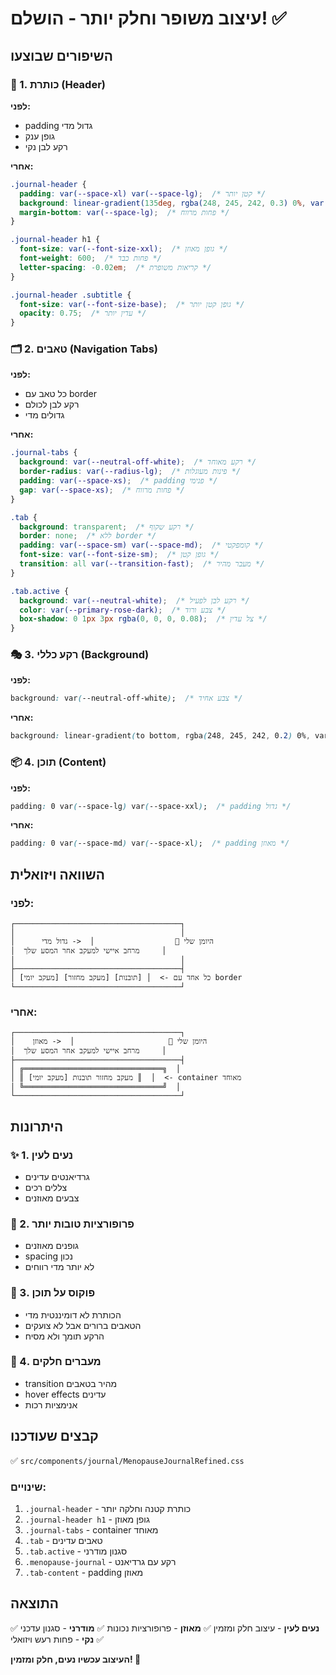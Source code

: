 # עיצוב משופר וחלק יותר - הושלם! ✅

## השיפורים שבוצעו

### 🎨 1. כותרת (Header)
**לפני:**
- padding גדול מדי
- גופן ענק
- רקע לבן נקי

**אחרי:**
```css
.journal-header {
  padding: var(--space-xl) var(--space-lg);  /* קטן יותר */
  background: linear-gradient(135deg, rgba(248, 245, 242, 0.3) 0%, var(--neutral-white) 100%);  /* גרדיאנט עדין */
  margin-bottom: var(--space-lg);  /* פחות מרווח */
}

.journal-header h1 {
  font-size: var(--font-size-xxl);  /* גופן מאוזן */
  font-weight: 600;  /* פחות כבד */
  letter-spacing: -0.02em;  /* קריאות משופרת */
}

.journal-header .subtitle {
  font-size: var(--font-size-base);  /* גופן קטן יותר */
  opacity: 0.75;  /* עדין יותר */
}
```

### 🗂️ 2. טאבים (Navigation Tabs)
**לפני:**
- כל טאב עם border
- רקע לבן לכולם
- גדולים מדי

**אחרי:**
```css
.journal-tabs {
  background: var(--neutral-off-white);  /* רקע מאוחד */
  border-radius: var(--radius-lg);  /* פינות מעוגלות */
  padding: var(--space-xs);  /* padding פנימי */
  gap: var(--space-xs);  /* פחות מרווח */
}

.tab {
  background: transparent;  /* רקע שקוף */
  border: none;  /* ללא border */
  padding: var(--space-sm) var(--space-md);  /* קומפקטי */
  font-size: var(--font-size-sm);  /* גופן קטן */
  transition: all var(--transition-fast);  /* מעבר מהיר */
}

.tab.active {
  background: var(--neutral-white);  /* רקע לבן לפעיל */
  color: var(--primary-rose-dark);  /* צבע ורוד */
  box-shadow: 0 1px 3px rgba(0, 0, 0, 0.08);  /* צל עדין */
}
```

### 🎭 3. רקע כללי (Background)
**לפני:**
```css
background: var(--neutral-off-white);  /* צבע אחיד */
```

**אחרי:**
```css
background: linear-gradient(to bottom, rgba(248, 245, 242, 0.2) 0%, var(--neutral-off-white) 100%);  /* גרדיאנט עדין */
```

### 📦 4. תוכן (Content)
**לפני:**
```css
padding: 0 var(--space-lg) var(--space-xxl);  /* padding גדול */
```

**אחרי:**
```css
padding: 0 var(--space-md) var(--space-xl);  /* padding מאוזן */
```

## השוואה ויזואלית

### לפני:
```
┌─────────────────────────────────────┐
│                                     │
│      היומן שלי 🌸                  │  <- גדול מדי
│  מרחב איישי למעקב אחר המסע שלך     │
│                                     │
├─────────────────────────────────────┤
│ [מעקב יומי] [מעקב מחזור] [תובנות] │  <- כל אחד עם border
└─────────────────────────────────────┘
```

### אחרי:
```
┌─────────────────────────────────────┐
│    היומן שלי 🌸                     │  <- מאוזן
│  מרחב איישי למעקב אחר המסע שלך     │
├─────────────────────────────────────┤
│ ╔═══════════════════════════════╗  │
│ ║ [מעקב יומי] מעקב מחזור תובנות ║  │  <- container מאוחד
│ ╚═══════════════════════════════╝  │
└─────────────────────────────────────┘
```

## היתרונות

### ✨ 1. **נעים לעין**
- גרדיאנטים עדינים
- צללים רכים
- צבעים מאוזנים

### 📏 2. **פרופורציות טובות יותר**
- גופנים מאוזנים
- spacing נכון
- לא יותר מדי רווחים

### 🎯 3. **פוקוס על תוכן**
- הכותרת לא דומיננטית מדי
- הטאבים ברורים אבל לא צועקים
- הרקע תומך ולא מסיח

### 🔄 4. **מעברים חלקים**
- transition מהיר בטאבים
- hover effects עדינים
- אנימציות רכות

## קבצים שעודכנו

✅ `src/components/journal/MenopauseJournalRefined.css`

### שינויים:
1. `.journal-header` - כותרת קטנה וחלקה יותר
2. `.journal-header h1` - גופן מאוזן
3. `.journal-tabs` - container מאוחד
4. `.tab` - טאבים עדינים
5. `.tab.active` - סגנון מודרני
6. `.menopause-journal` - רקע עם גרדיאנט
7. `.tab-content` - padding מאוזן

## התוצאה

✅ **נעים לעין** - עיצוב חלק ומזמין
✅ **מאוזן** - פרופורציות נכונות
✅ **מודרני** - סגנון עדכני
✅ **נקי** - פחות רעש ויזואלי

**העיצוב עכשיו נעים, חלק ומזמין! 🎉**

